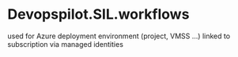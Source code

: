 # Devopspilot.SIL.workflows
used for Azure deployment environment (project, VMSS ...) linked to subscription via managed identities
